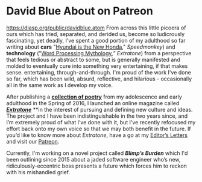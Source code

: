 # David Blue About on Patreon
https://diasp.org/public/davidblue.atom
From across this little picoera of ours which has tried, separated, and derided us, become so ludicrously fascinating, yet deadly, I’ve spent a good portion of my adulthood so far writing about **cars** "[Hyundai is the New Honda](http://www.speedmonkey.co.uk/2012/10/honda-from-trendsetters-to-just-another.html)," *Speedmonkey*) and **technology** ("[Word Processing Mythology](http://bit.ly/ip8plus)*,” Extratone*) from a perspective that feels tedious or abstract to some, but is generally manifested and molded to eventually cure into something very entertaining, if that makes sense. entertaining, through-and-through. I'm proud of the work I've done so far, which has been wild, absurd, reflective, and hilarious - occasionally all in the same work as I develop my voice.

After publishing a [**collection of poetry**](http://bit.ly/Feebles) from my adolescence and early adulthood in the Spring of 2016, I launched an online magazine called [***Extratone***](http://extratone.com) **in the interest of pursuing and defining new culture and ideas. The project and I have been indistinguishable in the two years since, and I’m extremely proud of what I’ve done with it, but I’ve recently refocused my effort back onto my own voice so that we may both benefit in the future. If you’d like to know more about *Extratone*, have a go at my [Editor’s Letters](http://extratone.com/freq) and visit our [Patreon](http://patreon.com/extratone).

Currently, I'm working on a novel project called ***Blimp’s Burden*** which I'd been outlining since 2015 about a jaded software engineer who’s new, ridiculously-eccentric boss presents a future which forces him to reckon with his mishandled grief.

